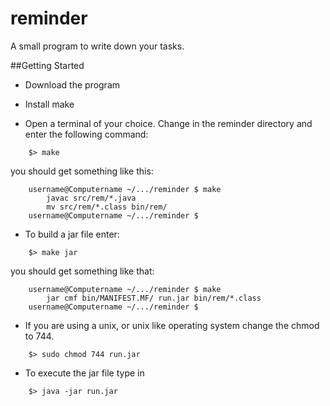 reminder
========

A small program to write down your tasks.

##Getting Started

* Download the program

* Install make 

* Open a terminal of your choice. Change in the reminder directory
and enter the following command:
```
	$> make
```

you should get something like this:
```
	username@Computername ~/.../reminder $ make
		javac src/rem/*.java
		mv src/rem/*.class bin/rem/
	username@Computername ~/.../reminder $ 
```

* To build a jar file enter:
```
	$> make jar
```

you should get something like that:
```
	username@Computername ~/.../reminder $ make
		jar cmf bin/MANIFEST.MF/ run.jar bin/rem/*.class
	username@Computername ~/.../reminder $ 
```

* If you are using a unix, or unix like operating system
	change the chmod to 744.
```
	$> sudo chmod 744 run.jar
```

* To execute the jar file type in
```
	$> java -jar run.jar
```


